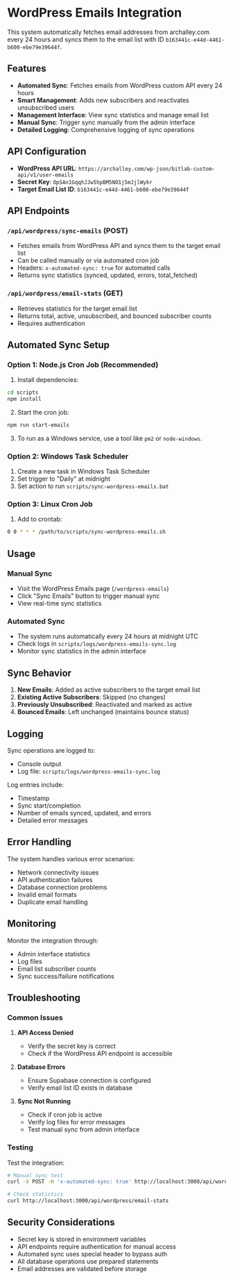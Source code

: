 # WordPress Emails Integration

This system automatically fetches email addresses from archalley.com every 24 hours and syncs them to the email list with ID `b163441c-e44d-4461-b600-ebe79e39644f`.

## Features

- **Automated Sync**: Fetches emails from WordPress custom API every 24 hours
- **Smart Management**: Adds new subscribers and reactivates unsubscribed users
- **Management Interface**: View sync statistics and manage email list
- **Manual Sync**: Trigger sync manually from the admin interface
- **Detailed Logging**: Comprehensive logging of sync operations

## API Configuration

- **WordPress API URL**: `https://archalley.com/wp-json/bitlab-custom-api/v1/user-emails`
- **Secret Key**: `OpSAn1GqqhJJw5hpBM5NO1j5mJjlWykr`
- **Target Email List ID**: `b163441c-e44d-4461-b600-ebe79e39644f`

## API Endpoints

### `/api/wordpress/sync-emails` (POST)
- Fetches emails from WordPress API and syncs them to the target email list
- Can be called manually or via automated cron job
- Headers: `x-automated-sync: true` for automated calls
- Returns sync statistics (synced, updated, errors, total_fetched)

### `/api/wordpress/email-stats` (GET)
- Retrieves statistics for the target email list
- Returns total, active, unsubscribed, and bounced subscriber counts
- Requires authentication

## Automated Sync Setup

### Option 1: Node.js Cron Job (Recommended)

1. Install dependencies:
```bash
cd scripts
npm install
```

2. Start the cron job:
```bash
npm run start-emails
```

3. To run as a Windows service, use a tool like `pm2` or `node-windows`.

### Option 2: Windows Task Scheduler

1. Create a new task in Windows Task Scheduler
2. Set trigger to "Daily" at midnight
3. Set action to run `scripts/sync-wordpress-emails.bat`

### Option 3: Linux Cron Job

1. Add to crontab:
```bash
0 0 * * * /path/to/scripts/sync-wordpress-emails.sh
```

## Usage

### Manual Sync
- Visit the WordPress Emails page (`/wordpress-emails`)
- Click "Sync Emails" button to trigger manual sync
- View real-time sync statistics

### Automated Sync
- The system runs automatically every 24 hours at midnight UTC
- Check logs in `scripts/logs/wordpress-emails-sync.log`
- Monitor sync statistics in the admin interface

## Sync Behavior

1. **New Emails**: Added as active subscribers to the target email list
2. **Existing Active Subscribers**: Skipped (no changes)
3. **Previously Unsubscribed**: Reactivated and marked as active
4. **Bounced Emails**: Left unchanged (maintains bounce status)

## Logging

Sync operations are logged to:
- Console output
- Log file: `scripts/logs/wordpress-emails-sync.log`

Log entries include:
- Timestamp
- Sync start/completion
- Number of emails synced, updated, and errors
- Detailed error messages

## Error Handling

The system handles various error scenarios:
- Network connectivity issues
- API authentication failures
- Database connection problems
- Invalid email formats
- Duplicate email handling

## Monitoring

Monitor the integration through:
- Admin interface statistics
- Log files
- Email list subscriber counts
- Sync success/failure notifications

## Troubleshooting

### Common Issues

1. **API Access Denied**
   - Verify the secret key is correct
   - Check if the WordPress API endpoint is accessible

2. **Database Errors**
   - Ensure Supabase connection is configured
   - Verify email list ID exists in database

3. **Sync Not Running**
   - Check if cron job is active
   - Verify log files for error messages
   - Test manual sync from admin interface

### Testing

Test the integration:
```bash
# Manual sync test
curl -X POST -H 'x-automated-sync: true' http://localhost:3000/api/wordpress/sync-emails

# Check statistics
curl http://localhost:3000/api/wordpress/email-stats
```

## Security Considerations

- Secret key is stored in environment variables
- API endpoints require authentication for manual access
- Automated sync uses special header to bypass auth
- All database operations use prepared statements
- Email addresses are validated before storage
